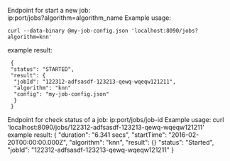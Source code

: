 
Endpoint for start a new job:<br/>
  ip:port/jobs?algorithm=algorithm_name
  Example usage: 
  
    curl --data-binary @my-job-config.json 'localhost:8090/jobs?algorithm=knn'
    
  example result:
  ```
   {
   "status": "STARTED",
   "result": {
    "jobId": "122312-adfsasdf-123213-qewq-wqeqw121211",
    "algorithm": "knn"
    "config": "my-job-config.json"
    }
   }
  ```
    
    
Endpoint for check status of a job:
    ip:port/jobs/job-id
    Example usage: 
      curl 'localhost:8090/jobs/122312-adfsasdf-123213-qewq-wqeqw121211'  
    example result:
    {
     "duration": "6.341 secs",
     "startTime": "2016-02-20T00:00:00.000Z",
     "algorithm": "knn",
     "result": {}
  "status": "Started",
  "jobId": "122312-adfsasdf-123213-qewq-wqeqw121211"
}
    
    
    
